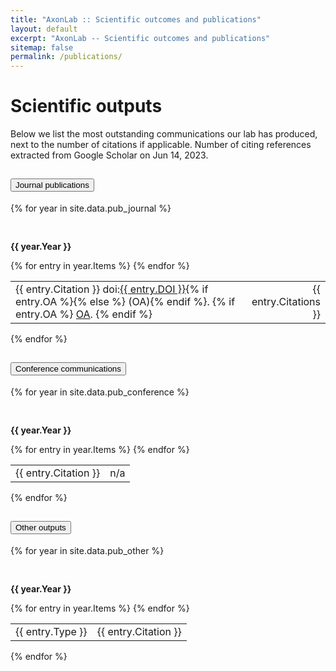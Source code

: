 ```yaml
---
title: "AxonLab :: Scientific outcomes and publications"
layout: default
excerpt: "AxonLab -- Scientific outcomes and publications"
sitemap: false
permalink: /publications/
---
```


# Scientific outputs

Below we list the most outstanding communications our lab has produced, next to the number of citations if applicable.
Number of citing references extracted from Google Scholar on Jun 14, 2023.
  
<div class="accordion accordion-flush" id="accordionPublications">
<div class="accordion-item">
<h2 class="accordion-header" id="flush-headingOne">
<button class="accordion-button collapsed fs-3" type="button" data-bs-toggle="collapse" data-bs-target="#flush-collapseOne" aria-expanded="false" aria-controls="flush-collapseOne">
Journal publications
</button>
</h2>
<div id="flush-collapseOne" class="accordion-collapse collapse show" aria-labelledby="flush-headingOne" data-bs-parent="#accordionPublications">
<div class="accordion-body">
{% for year in site.data.pub_journal %}
<p style="font-weight: bold; padding: 30px 0 0">{{ year.Year }}</p>      
<table class="table table-striped table-hover table-borderless table-sm">
<tbody class="table-group-divider">
{% for entry in year.Items %}
<tr class="small">
<td>
{{ entry.Citation }}
doi:<a href="https://doi.org/{{ entry.DOI }}">{{ entry.DOI }}</a>{% if entry.OA %}{% else %} (OA){% endif %}.
{% if entry.OA %}
<a href="{{ entry.OA }}">OA</a>.
{% endif %}
</td>
<td style="text-align:right">
{{ entry.Citations }}
</td>
</tr>
{% endfor %}
</tbody>
</table>
{% endfor %}
</div>
</div>
</div>

<div class="accordion-item">
<h2 class="accordion-header" id="flush-headingTwo">
<button class="accordion-button collapsed fs-3" type="button" data-bs-toggle="collapse" data-bs-target="#flush-collapseTwo" aria-expanded="false" aria-controls="flush-collapseTwo">
Conference communications
</button>
</h2>
<div id="flush-collapseTwo" class="accordion-collapse collapse" aria-labelledby="flush-headingTwo" data-bs-parent="#accordionPublications">
<div class="accordion-body">
{% for year in site.data.pub_conference %}
<p style="font-weight: bold; padding: 30px 0 0">{{ year.Year }}</p>
<table class="table table-striped table-hover table-borderless table-sm">
<tbody class="table-group-divider">
{% for entry in year.Items %}
<tr class="small">
<td>
{{ entry.Citation }}
</td>
<td style="text-align:right">
n/a
</td>
</tr>
{% endfor %}
</tbody>
</table>
{% endfor %}
</div>
</div>
</div>

<div class="accordion-item">
<h2 class="accordion-header" id="flush-headingThree">
<button class="accordion-button collapsed fs-3" type="button" data-bs-toggle="collapse" data-bs-target="#flush-collapseThree" aria-expanded="false" aria-controls="flush-collapseThree">
Other outputs
</button>
</h2>
<div id="flush-collapseThree" class="accordion-collapse collapse" aria-labelledby="flush-headingThree" data-bs-parent="#accordionPublications">
<div class="accordion-body">
{% for year in site.data.pub_other %}
<p style="font-weight: bold; padding: 30px 0 0">{{ year.Year }}</p>
<table class="table table-striped table-hover table-borderless table-sm">
<tbody class="table-group-divider">
{% for entry in year.Items %}
<tr class="small">
<td>
{{ entry.Type }}
</td>
<td>
{{ entry.Citation }}
</td>
</tr>
{% endfor %}
</tbody>
</table>
{% endfor %}
</div>
</div>
</div>

<!-- Close accordion -->
</div>
